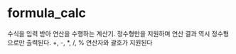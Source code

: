 # formula_calc
수식을 입력 받아 연산을 수행하는 계산기. 
정수형만을 지원하며 연산 결과 역시 정수형으로만 출력된다. 
+, -, *, /, % 연산자와 괄호가 지원된다
